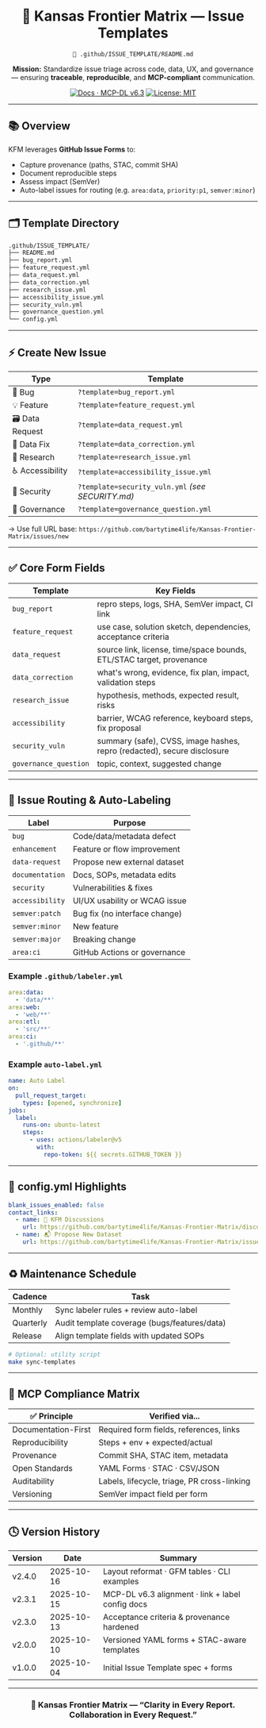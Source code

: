 <div align="center">

# 🧹 **Kansas Frontier Matrix — Issue Templates**

`📁 .github/ISSUE_TEMPLATE/README.md`

**Mission:** Standardize issue triage across code, data, UX, and governance — ensuring **traceable**, **reproducible**, and **MCP-compliant** communication.

[![Docs · MCP-DL v6.3](https://img.shields.io/badge/Docs-MCP--DL%20v6.3-blue)](../../../docs/)
[![License: MIT](https://img.shields.io/badge/License-MIT-green)](../../../LICENSE)

</div>

---

## 📚 Overview

KFM leverages **GitHub Issue Forms** to:

* Capture provenance (paths, STAC, commit SHA)
* Document reproducible steps
* Assess impact (SemVer)
* Auto-label issues for routing (e.g. `area:data`, `priority:p1`, `semver:minor`)

---

## 🗂️ Template Directory

```bash
.github/ISSUE_TEMPLATE/
├── README.md
├── bug_report.yml
├── feature_request.yml
├── data_request.yml
├── data_correction.yml
├── research_issue.yml
├── accessibility_issue.yml
├── security_vuln.yml
├── governance_question.yml
└── config.yml
```

---

## ⚡ Create New Issue

| Type             | Template                                          |
| ---------------- | ------------------------------------------------- |
| 🐞 Bug           | `?template=bug_report.yml`                        |
| 💡 Feature       | `?template=feature_request.yml`                   |
| 🗃️ Data Request | `?template=data_request.yml`                      |
| 🧰 Data Fix      | `?template=data_correction.yml`                   |
| 🧪 Research      | `?template=research_issue.yml`                    |
| ♿ Accessibility  | `?template=accessibility_issue.yml`               |
| 🔐 Security      | `?template=security_vuln.yml` *(see SECURITY.md)* |
| 🧭 Governance    | `?template=governance_question.yml`               |

→ Use full URL base: `https://github.com/bartytime4life/Kansas-Frontier-Matrix/issues/new`

---

## ✅ Core Form Fields

| Template              | Key Fields                                                              |
| --------------------- | ----------------------------------------------------------------------- |
| `bug_report`          | repro steps, logs, SHA, SemVer impact, CI link                          |
| `feature_request`     | use case, solution sketch, dependencies, acceptance criteria            |
| `data_request`        | source link, license, time/space bounds, ETL/STAC target, provenance    |
| `data_correction`     | what's wrong, evidence, fix plan, impact, validation steps              |
| `research_issue`      | hypothesis, methods, expected result, risks                             |
| `accessibility`       | barrier, WCAG reference, keyboard steps, fix proposal                   |
| `security_vuln`       | summary (safe), CVSS, image hashes, repro (redacted), secure disclosure |
| `governance_question` | topic, context, suggested change                                        |

---

## 🧠 Issue Routing & Auto-Labeling

| Label           | Purpose                       |
| --------------- | ----------------------------- |
| `bug`           | Code/data/metadata defect     |
| `enhancement`   | Feature or flow improvement   |
| `data-request`  | Propose new external dataset  |
| `documentation` | Docs, SOPs, metadata edits    |
| `security`      | Vulnerabilities & fixes       |
| `accessibility` | UI/UX usability or WCAG issue |
| `semver:patch`  | Bug fix (no interface change) |
| `semver:minor`  | New feature                   |
| `semver:major`  | Breaking change               |
| `area:ci`       | GitHub Actions or governance  |

### Example `.github/labeler.yml`

```yaml
area:data:
  - 'data/**'
area:web:
  - 'web/**'
area:etl:
  - 'src/**'
area:ci:
  - '.github/**'
```

### Example `auto-label.yml`

```yaml
name: Auto Label
on:
  pull_request_target:
    types: [opened, synchronize]
jobs:
  label:
    runs-on: ubuntu-latest
    steps:
      - uses: actions/labeler@v5
        with:
          repo-token: ${{ secrets.GITHUB_TOKEN }}
```

---

## 🧾 config.yml Highlights

```yaml
blank_issues_enabled: false
contact_links:
  - name: 🤠 KFM Discussions
    url: https://github.com/bartytime4life/Kansas-Frontier-Matrix/discussions
  - name: 📬 Propose New Dataset
    url: https://github.com/bartytime4life/Kansas-Frontier-Matrix/issues/new?template=data_request.yml
```

---

## ♻️ Maintenance Schedule

| Cadence   | Task                                         |
| --------- | -------------------------------------------- |
| Monthly   | Sync labeler rules + review auto-label       |
| Quarterly | Audit template coverage (bugs/features/data) |
| Release   | Align template fields with updated SOPs      |

```bash
# Optional: utility script
make sync-templates
```

---

## 📓 MCP Compliance Matrix

| ✅ Principle         | Verified via...                             |
| ------------------- | ------------------------------------------- |
| Documentation-First | Required form fields, references, links     |
| Reproducibility     | Steps + env + expected/actual               |
| Provenance          | Commit SHA, STAC item, metadata             |
| Open Standards      | YAML Forms · STAC · CSV/JSON                |
| Auditability        | Labels, lifecycle, triage, PR cross-linking |
| Versioning          | SemVer impact field per form                |

---

## 🕓 Version History

| Version | Date       | Summary                                          |
| ------- | ---------- | ------------------------------------------------ |
| v2.4.0  | 2025-10-16 | Layout reformat · GFM tables · CLI examples      |
| v2.3.1  | 2025-10-15 | MCP-DL v6.3 alignment · link + label config docs |
| v2.3.0  | 2025-10-13 | Acceptance criteria & provenance hardened        |
| v2.0.0  | 2025-10-10 | Versioned YAML forms + STAC-aware templates      |
| v1.0.0  | 2025-10-04 | Initial Issue Template spec + forms              |

---

<div align="center">

### 🧭 Kansas Frontier Matrix — “Clarity in Every Report. Collaboration in Every Request.”

</div>
